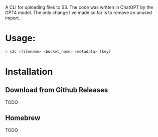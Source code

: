 A CLI for uploading files to S3. The code was written in ChatGPT by the GPT4 model. The only change I've made so far is to remove an unused import.

# Usage:

```bash
> s3c <filename> <bucket_name> <metadata> [key]
```

# Installation

## Download from Github Releases
TODO

## Homebrew
TODO

